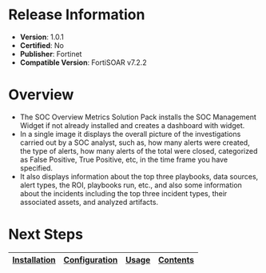 # Release Information

* **Version**: 1.0.1
* **Certified**: No
* **Publisher**: Fortinet
* **Compatible Version**: FortiSOAR v7.2.2

# Overview

- The SOC Overview Metrics Solution Pack installs the SOC Management Widget if not already installed and creates a dashboard with widget. 
- In a single image it displays the overall picture of the investigations carried out by a SOC analyst, such as, how many alerts were created, the type of alerts, how many alerts of the total were closed, categorized as False Positive, True Positive, etc, in the time frame you have specified. 
- It also displays information about the top three playbooks, data sources, alert types, the ROI, playbooks run, etc., and also some information about the incidents including the top three incident types, their associated assets, and analyzed artifacts.

# Next Steps

| [Installation](./docs/setup.md#installation) | [Configuration](./docs/setup.md#configuration) | [Usage](./docs/usage.md) | [Contents](./docs/contents.md) |
|--------------------------------------------|----------------------------------------------|------------------------|------------------------------|
